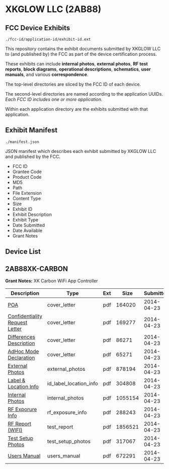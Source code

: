 # XKGLOW LLC (2AB88)
## FCC Device Exhibits

```
./fcc-id/application-id/exhibit-id.ext
```

This repository contains the exhibit documents submitted by XKGLOW LLC to (and published by) the FCC as part of the device certification process.

These exhibits can include **internal photos**, **external photos**, **RF test reports**, **block diagrams**, **operational descriptions**, **schematics**, **user manuals**, and various **correspondence**.

The top-level directories are sliced by the FCC ID of each device.

The second-level directories are named according to the application UUIDs. *Each FCC ID includes one or more application.*

Within each application directory are the exhibits submitted with that application. 

## Exhibit Manifest

```
./manifest.json
```

JSON manifest which describes each exhibit submitted by XKGLOW LLC and published by the FCC.

- FCC ID
- Grantee Code
- Product Code
- MD5
- Path
- File Extension
- Content Type
- Size
- Exhibit ID
- Exhibit Description
- Exhibit Type
- Date Submitted
- Date Available
- Grant Notes

## Device List
## 2AB88XK-CARBON
**Grant Notes:** XK Carbon WiFi App Controller

| Description | Type | Ext | Size | Submitted | Available |
| ----------- | ---- | --- | ---- | --------- | --------- |
| [POA](2AB88XK-CARBON/15bc799ecd90e424cce3465a65d13ee9/2249718.pdf) | cover_letter | pdf | 164020 | 2014-04-23 | 2014-04-24 |
| [Confidentiality Request Letter](2AB88XK-CARBON/15bc799ecd90e424cce3465a65d13ee9/2249719.pdf) | cover_letter | pdf | 169277 | 2014-04-23 | 2014-04-24 |
| [Differences Description](2AB88XK-CARBON/15bc799ecd90e424cce3465a65d13ee9/2249720.pdf) | cover_letter | pdf | 86271 | 2014-04-23 | 2014-04-24 |
| [AdHoc Mode Declaration](2AB88XK-CARBON/15bc799ecd90e424cce3465a65d13ee9/2249721.pdf) | cover_letter | pdf | 65271 | 2014-04-23 | 2014-04-24 |
| [External Photos](2AB88XK-CARBON/15bc799ecd90e424cce3465a65d13ee9/2249725.pdf) | external_photos | pdf | 878194 | 2014-04-23 | 2014-04-24 |
| [Label & Location Info](2AB88XK-CARBON/15bc799ecd90e424cce3465a65d13ee9/2249727.pdf) | id_label_location_info | pdf | 304808 | 2014-04-23 | 2014-04-24 |
| [Internal Photos](2AB88XK-CARBON/15bc799ecd90e424cce3465a65d13ee9/2249726.pdf) | internal_photos | pdf | 1055154 | 2014-04-23 | 2014-04-24 |
| [RF Exporure Info](2AB88XK-CARBON/15bc799ecd90e424cce3465a65d13ee9/2249732.pdf) | rf_exposure_info | pdf | 288243 | 2014-04-23 | 2014-04-24 |
| [RF Report (WIFI)](2AB88XK-CARBON/15bc799ecd90e424cce3465a65d13ee9/2249730.pdf) | test_report | pdf | 1856521 | 2014-04-23 | 2014-04-24 |
| [Test Setup Photos](2AB88XK-CARBON/15bc799ecd90e424cce3465a65d13ee9/2249731.pdf) | test_setup_photos | pdf | 317067 | 2014-04-23 | 2014-04-24 |
| [Users Manual](2AB88XK-CARBON/15bc799ecd90e424cce3465a65d13ee9/2249728.pdf) | users_manual | pdf | 672291 | 2014-04-23 | 2014-04-24 |
